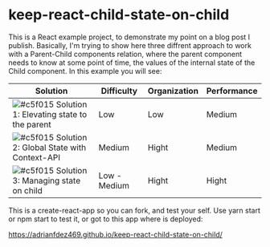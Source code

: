# keep-react-child-state-on-child

This is a React example project, to demonstrate my point on a blog post I publish.
Basically, I'm trying to show here three diffrent approach to work with a Parent-Child components relation, where the parent component needs to know at some point of time, the values of the internal state of the Child component.
In this example you will see:

| Solution                                                                                                  | Difficulty   | Organization | Performance |
| --------------------------------------------------------------------------------------------------------- | ------------ | ------------ | ----------- |
| ![#c5f015](https://via.placeholder.com/15/c5f015/000000?text=+) Solution 1: Elevating state to the parent | Low          | Low          | Medium      |
| ![#c5f015](https://via.placeholder.com/15/c5f015/000000?text=+) Solution 2: Global State with Context-API | Medium       | Hight        | Medium      |
| ![#c5f015](https://via.placeholder.com/15/c5f015/000000?text=+) Solution 3: Managing state on child       | Low - Medium | Hight        | Hight       |

This is a create-react-app so you can fork, and test your self.
Use yarn start or npm start to test it, or got to this app where is deployed:

https://adrianfdez469.github.io/keep-react-child-state-on-child/

